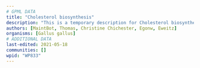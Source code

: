 ```yaml
---
# GPML DATA
title: "Cholesterol biosynthesis"
description: "This is a temporary description for Cholesterol biosynthesis"
authors: [MaintBot, Thomas, Christine Chichester, Egonw, Eweitz]
organisms: [Gallus gallus]
# ADDITIONAL DATA
last-edited: 2021-05-18
communities: []
wpid: "WP833"
---
```

